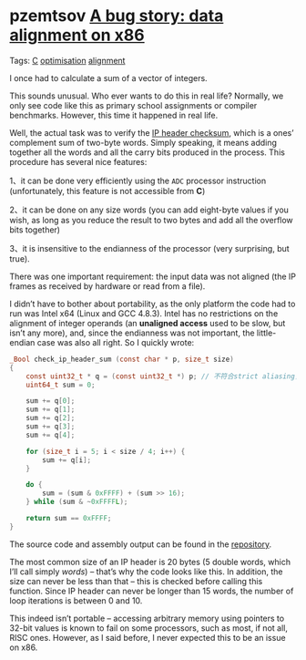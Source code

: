 # pzemtsov [A bug story: data alignment on x86](http://pzemtsov.github.io/2016/11/06/bug-story-alignment-on-x86.html)

Tags: [C](http://pzemtsov.github.io/#tag:C) [optimisation](http://pzemtsov.github.io/#tag:optimisation) [alignment](http://pzemtsov.github.io/#tag:alignment)

I once had to calculate a sum of a vector of integers.

This sounds unusual. Who ever wants to do this in real life? Normally, we only see code like this as primary school assignments or compiler benchmarks. However, this time it happened in real life.

Well, the actual task was to verify the [IP header checksum](https://en.wikipedia.org/wiki/IPv4_header_checksum), which is a ones’ complement sum of two-byte words. Simply speaking, it means adding together all the words and all the carry bits produced in the process. This procedure has several nice features:

1、it can be done very efficiently using the `ADC` processor instruction (unfortunately, this feature is not accessible from **C**)

2、it can be done on any size words (you can add eight-byte values if you wish, as long as you reduce the result to two bytes and add all the overflow bits together)

3、it is insensitive to the endianness of the processor (very surprising, but true).

There was one important requirement: the input data was not aligned (the IP frames as received by hardware or read from a file).

I didn’t have to bother about portability, as the only platform the code had to run was Intel x64 (Linux and GCC 4.8.3). Intel has no restrictions on the alignment of integer operands (an **unaligned access** used to be slow, but isn’t any more), and, since the endianness was not important, the little-endian case was also all right. So I quickly wrote:

```c
_Bool check_ip_header_sum (const char * p, size_t size)
{
    const uint32_t * q = (const uint32_t *) p; // 不符合strict aliasing，undefined behavior
    uint64_t sum = 0;

    sum += q[0];
    sum += q[1];
    sum += q[2];
    sum += q[3];
    sum += q[4];

    for (size_t i = 5; i < size / 4; i++) {
        sum += q[i];
    }

    do {
        sum = (sum & 0xFFFF) + (sum >> 16);
    } while (sum & ~0xFFFFL);

    return sum == 0xFFFF;
}
```

The source code and assembly output can be found in the [repository](https://github.com/pzemtsov/article-align-x86).

The most common size of an IP header is 20 bytes (5 double words, which I’ll call simply *words*) – that’s why the code looks like this. In addition, the size can never be less than that – this is checked before calling this function. Since IP header can never be longer than 15 words, the number of loop iterations is between 0 and 10.

This indeed isn’t portable – accessing arbitrary memory using pointers to 32-bit values is known to fail on some processors, such as most, if not all, RISC ones. However, as I said before, I never expected this to be an issue on x86.

